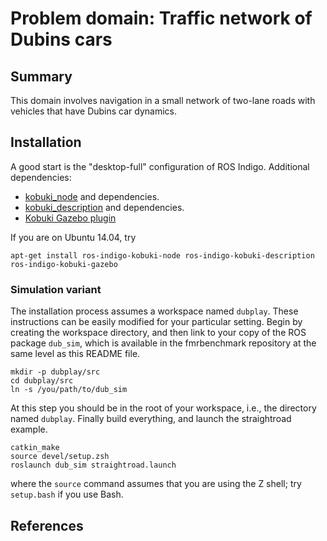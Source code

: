 Problem domain: Traffic network of Dubins cars
==============================================

Summary
-------

This domain involves navigation in a small network of two-lane roads with
vehicles that have Dubins car dynamics.


Installation
------------

A good start is the "desktop-full" configuration of ROS Indigo.  Additional
dependencies:
* [kobuki_node](http://wiki.ros.org/kobuki_node) and dependencies.
* [kobuki_description](http://wiki.ros.org/kobuki_description) and dependencies.
* [Kobuki Gazebo plugin](http://wiki.ros.org/kobuki_gazebo_plugins)

If you are on Ubuntu 14.04, try

    apt-get install ros-indigo-kobuki-node ros-indigo-kobuki-description ros-indigo-kobuki-gazebo


### Simulation variant

The installation process assumes a workspace named `dubplay`.  These
instructions can be easily modified for your particular setting.  Begin by
creating the workspace directory, and then link to your copy of the ROS package
`dub_sim`, which is available in the fmrbenchmark repository at the same level
as this README file.

    mkdir -p dubplay/src
    cd dubplay/src
    ln -s /you/path/to/dub_sim

At this step you should be in the root of your workspace, i.e., the directory
named `dubplay`.  Finally build everything, and launch the straightroad example.

    catkin_make
    source devel/setup.zsh
    roslaunch dub_sim straightroad.launch

where the `source` command assumes that you are using the Z shell; try
`setup.bash` if you use Bash.


References
----------

